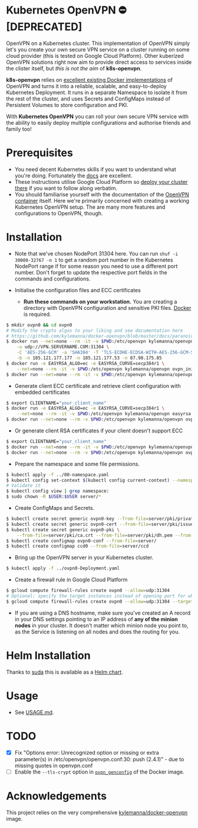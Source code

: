 # Kubernetes OpenVPN :no_entry: [DEPRECATED]
OpenVPN on a Kubernetes cluster. This implementation of OpenVPN simply let's you create your own secure VPN service on a cluster running on some cloud provider (this is tested on Google Cloud Platform). Other kuberized OpenVPN solutions right now aim to provide direct access to services inside the clister itself, but *this is not the aim* of **k8s-openvpn**.

**k8s-openvpn** relies on [excellent existing Docker implementations](https://github.com/kylemanna/docker-openvpn) of OpenVPN and turns it into a reliable, scalable, and easy-to-deploy Kubernetes Deployment. It runs in a separate Namespace to isolate it from the rest of the cluster, and uses Secrets and ConfigMaps instead of Persistent Volumes to store configuration and PKI.

With **Kubernetes OpenVPN** you can roll your own secure VPN service with the ability to easily deploy multiple configurations and authorise friends and family too!

# Prerequisites

* You need decent Kubernetes skills if you want to understand what you're doing. Fortunately the [docs](https://kubernetes.io/docs/home/) are excellent.
* These instructions utilise Google Cloud Platform so [deploy your cluster there](https://kubernetes.io/docs/getting-started-guides/gce/) if you want to follow along verbatim.
* You should familiarise yourself with the documentation of the [OpenVPN container](https://github.com/kylemanna/docker-openvpn/tree/master/docs) itself. Here we're primarily concerned with creating a working Kubernetes OpenVPN setup. The are many more features and configurations to OpenVPN, though.

# Installation

* Note that we've chosen NodePort 31304 here. You can run `shuf -i 30000-32767 -n 1` to get a random port number in the Kubernetes NodePort range if for some reason you need to use a different port number. Don't forget to update the respective port fields in the commands and configurations.

* Initialise the configuration files and ECC certificates
  * **Run these commands on your workstation.** You are creating a directory with OpenVPN configuration and sensitive PKI files. [Docker](https://docs.docker.com/engine/installation/) is required.

```bash
$ mkdir ovpn0 && cd ovpn0
# Modify the crypto algos to your liking and see documentation here
# https://github.com/kylemanna/docker-openvpn/blob/master/docs/paranoid.md
$ docker run --net=none --rm -it -v $PWD:/etc/openvpn kylemanna/openvpn ovpn_genconfig \
    -u udp://VPN.SERVERNAME.COM:31304 \
    -C 'AES-256-GCM' -a 'SHA384' -T 'TLS-ECDHE-ECDSA-WITH-AES-256-GCM-SHA384' \
    -b -n 185.121.177.177 -n 185.121.177.53 -n 87.98.175.85
$ docker run -e EASYRSA_ALGO=ec -e EASYRSA_CURVE=secp384r1 \
    --net=none --rm -it -v $PWD:/etc/openvpn kylemanna/openvpn ovpn_initpki
$ docker run --net=none --rm -it -v $PWD:/etc/openvpn kylemanna/openvpn ovpn_copy_server_files
```

* Generate client ECC certificate and retrieve client configuration with embedded certificates

```bash
$ export CLIENTNAME="your_client_name"
$ docker run -e EASYRSA_ALGO=ec -e EASYRSA_CURVE=secp384r1 \
    --net=none --rm -it -v $PWD:/etc/openvpn kylemanna/openvpn easyrsa build-client-full $CLIENTNAME
$ docker run --net=none --rm -v $PWD:/etc/openvpn kylemanna/openvpn ovpn_getclient $CLIENTNAME > $CLIENTNAME.ovpn
```

* Or generate client RSA certificates if your client doesn't support ECC

```bash
$ export CLIENTNAME="your_client_name"
$ docker run --net=none --rm -it -v $PWD:/etc/openvpn kylemanna/openvpn easyrsa build-client-full $CLIENTNAME
$ docker run --net=none --rm -v $PWD:/etc/openvpn kylemanna/openvpn ovpn_getclient $CLIENTNAME > $CLIENTNAME.ovpn
```

* Prepare the namespace and some file permissions.

```bash
$ kubectl apply -f ../00-namespace.yaml
$ kubectl config set-context $(kubectl config current-context) --namespace=ovpn
# Validate it
$ kubectl config view | grep namespace:
$ sudo chown -R $USER:$USER server/*
```

* Create ConfigMaps and Secrets.

```bash
$ kubectl create secret generic ovpn0-key --from-file=server/pki/private/VPN.SERVERNAME.COM.key
$ kubectl create secret generic ovpn0-cert --from-file=server/pki/issued/VPN.SERVERNAME.COM.crt
$ kubectl create secret generic ovpn0-pki \
    --from-file=server/pki/ca.crt --from-file=server/pki/dh.pem --from-file=server/pki/ta.key
$ kubectl create configmap ovpn0-conf --from-file=server/
$ kubectl create configmap ccd0 --from-file=server/ccd

```

* Bring up the OpenVPN server in your Kubernetes cluster.

```bash
$ kubectl apply -f ../ovpn0-Deployment.yaml
```

* Create a firewall rule in Google Cloud Platform

```bash
$ gcloud compute firewall-rules create ovpn0 --allow=udp:31304
# Optional: specify the target instances instead of opening port for whole network
$ gcloud compute firewall-rules create ovpn0 --allow=udp:31304 --target-tags <your_cluster>-minion
```

* If you are using a DNS hostname, make sure you've created an A record in your DNS settings pointing to an IP address of  **any of the minion nodes** in your cluster. It doesn't matter which minion node you point to, as the Service is listening on all nodes and does the routing for you.

# Helm Installation

Thanks to [suda](https://github.com/suda) this is available as a [Helm chart](https://github.com/suda/k8s-ovpn-chart).

# Usage

* See [USAGE.md](USAGE.md).

# TODO
- [X] Fix "Options error: Unrecognized option or missing or extra parameter(s) in /etc/openvpn/openvpn.conf:30: push (2.4.1)" - due to missing quotes in openvpn.conf
- [ ] Enable the `--tls-crypt` option in [`ovpn_genconfig`](https://github.com/kylemanna/docker-openvpn/blob/master/bin/ovpn_genconfig) of the Docker image.

# Acknowledgements

This project relies on the very comprehensive [kylemanna/docker-openvpn](https://github.com/kylemanna/docker-openvpn) image.
